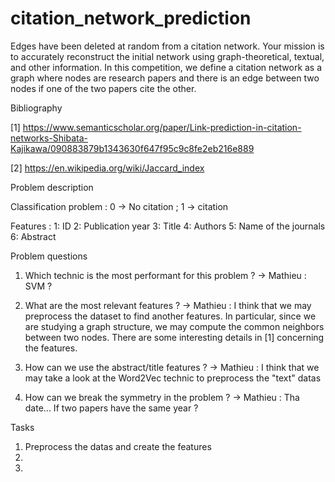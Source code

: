 # citation_network_prediction
Edges have been deleted at random from a citation network. Your mission is to accurately reconstruct the initial network using graph-theoretical, textual, and other information.  In this competition, we define a citation network as a graph where nodes are research papers and there is an edge between two nodes if one of the two papers cite the other.

Bibliography 

[1] https://www.semanticscholar.org/paper/Link-prediction-in-citation-networks-Shibata-Kajikawa/090883879b1343630f647f95c9c8fe2eb216e889

[2] https://en.wikipedia.org/wiki/Jaccard_index

Problem description

Classification problem : 0 -> No citation ; 1 -> citation

Features :
1: ID
2: Publication year
3: Title
4: Authors
5: Name of the journals
6: Abstract

Problem questions 

1. Which technic is the most performant for this problem ?
-> Mathieu : SVM ?

2. What are the most relevant features ?
-> Mathieu : I think that we may preprocess the dataset to find another features. In particular, since we are studying a graph structure, we may compute the common neighbors between two nodes. There are some interesting details in [1] concerning the features.

3. How can we use the abstract/title features ?
-> Mathieu : I think that we may take a look at the Word2Vec technic to preprocess the "text" datas

4. How can we break the symmetry in the problem ?
-> Mathieu : Tha date... If two papers have the same year ?

Tasks

1. Preprocess the datas and create the features
2.
3.
